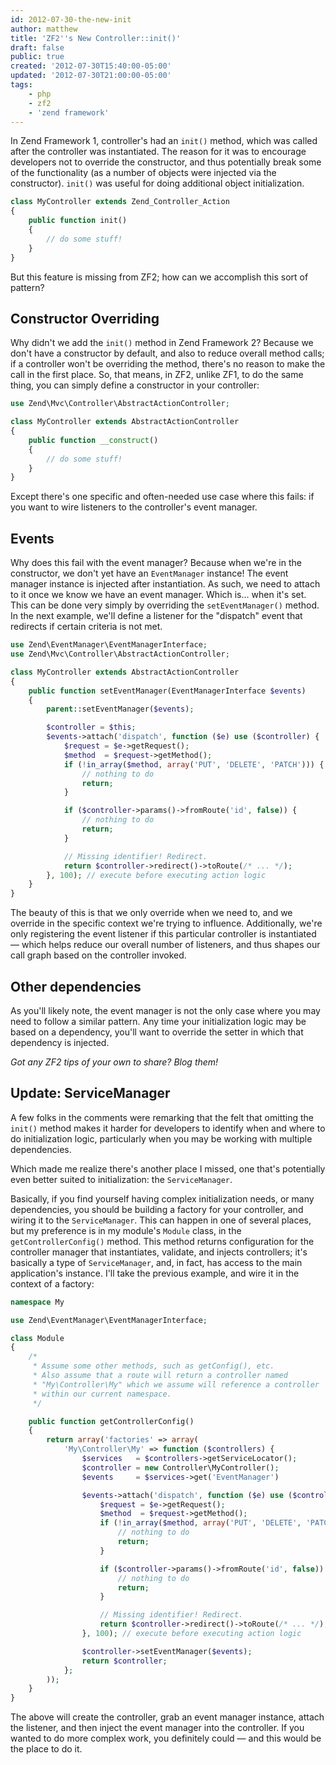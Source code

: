 ```yaml
---
id: 2012-07-30-the-new-init
author: matthew
title: 'ZF2''s New Controller::init()'
draft: false
public: true
created: '2012-07-30T15:40:00-05:00'
updated: '2012-07-30T21:00:00-05:00'
tags:
    - php
    - zf2
    - 'zend framework'
---
```

In Zend Framework 1, controller's had an `init()` method, which was called
after the controller was instantiated. The reason for it was to encourage
developers not to override the constructor, and thus potentially break some of
the functionality (as a number of objects were injected via the constructor).
`init()` was useful for doing additional object initialization.

```php
class MyController extends Zend_Controller_Action
{
    public function init()
    {
        // do some stuff!
    }
}
```

But this feature is missing from ZF2; how can we accomplish this sort of pattern?

<!--- EXTENDED -->

Constructor Overriding
----------------------

Why didn't we add the `init()` method in Zend Framework 2? Because we don't
have a constructor by default, and also to reduce overall method calls; if a
controller won't be overriding the method, there's no reason to make the call
in the first place. So, that means, in ZF2, unlike ZF1, to do the same thing,
you can simply define a constructor in your controller:

```php
use Zend\Mvc\Controller\AbstractActionController;

class MyController extends AbstractActionController
{
    public function __construct()
    {
        // do some stuff!
    }
}
```

Except there's one specific and often-needed use case where this fails: if you
want to wire listeners to the controller's event manager.

Events
------

Why does this fail with the event manager? Because when we're in the
constructor, we don't yet have an `EventManager` instance! The event manager
instance is injected after instantiation. As such, we need to attach to it once
we know we have an event manager. Which is… when it's set. This can be done
very simply by overriding the `setEventManager()` method. In the next example,
we'll define a listener for the "dispatch" event that redirects if certain
criteria is not met.

```php
use Zend\EventManager\EventManagerInterface;
use Zend\Mvc\Controller\AbstractActionController;

class MyController extends AbstractActionController
{
    public function setEventManager(EventManagerInterface $events)
    {
        parent::setEventManager($events);

        $controller = $this;
        $events->attach('dispatch', function ($e) use ($controller) {
            $request = $e->getRequest();
            $method  = $request->getMethod();
            if (!in_array($method, array('PUT', 'DELETE', 'PATCH'))) {
                // nothing to do
                return;
            }

            if ($controller->params()->fromRoute('id', false)) {
                // nothing to do
                return;
            }

            // Missing identifier! Redirect.
            return $controller->redirect()->toRoute(/* ... */);
        }, 100); // execute before executing action logic
    }
}
```

The beauty of this is that we only override when we need to, and we override in
the specific context we're trying to influence. Additionally, we're only
registering the event listener if this particular controller is instantiated —
which helps reduce our overall number of listeners, and thus shapes our call
graph based on the controller invoked.

Other dependencies
------------------

As you'll likely note, the event manager is not the only case where you may
need to follow a similar pattern. Any time your initialization logic may be
based on a dependency, you'll want to override the setter in which that
dependency is injected.

*Got any ZF2 tips of your own to share? Blog them!*

Update: ServiceManager
----------------------

A few folks in the comments were remarking that the felt that omitting the
`init()` method makes it harder for developers to identify when and where to do
initialization logic, particularly when you may be working with multiple
dependencies.

Which made me realize there's another place I missed, one that's potentially
even better suited to initialization: the `ServiceManager`.

Basically, if you find yourself having complex initialization needs, or many
dependencies, you should be building a factory for your controller, and wiring
it to the `ServiceManager`. This can happen in one of several places, but my
preference is in my module's `Module` class, in the `getControllerConfig()`
method. This method returns configuration for the controller manager that
instantiates, validate, and injects controllers; it's basically a type of
`ServiceManager`, and, in fact, has access to the main application's instance.
I'll take the previous example, and wire it in the context of a factory:

```php
namespace My

use Zend\EventManager\EventManagerInterface;

class Module
{
    /*
     * Assume some other methods, such as getConfig(), etc.
     * Also assume that a route will return a controller named
     * "My\Controller\My" which we assume will reference a controller
     * within our current namespace.
     */

    public function getControllerConfig()
    {
        return array('factories' => array(
            'My\Controller\My' => function ($controllers) {
                $services   = $controllers->getServiceLocator();
                $controller = new Controller\MyController();
                $events     = $services->get('EventManager')

                $events->attach('dispatch', function ($e) use ($controller) {
                    $request = $e->getRequest();
                    $method  = $request->getMethod();
                    if (!in_array($method, array('PUT', 'DELETE', 'PATCH'))) {
                        // nothing to do
                        return;
                    }

                    if ($controller->params()->fromRoute('id', false)) {
                        // nothing to do
                        return;
                    }

                    // Missing identifier! Redirect.
                    return $controller->redirect()->toRoute(/* ... */);
                }, 100); // execute before executing action logic

                $controller->setEventManager($events);
                return $controller;
            };
        ));
    }
}
```

The above will create the controller, grab an event manager instance, attach
the listener, and then inject the event manager into the controller. If you
wanted to do more complex work, you definitely could — and this would be the
place to do it.
